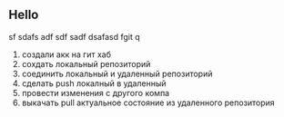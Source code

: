 ## Hello

sf sdafs adf sdf sadf dsafasd fgit q
1. создали акк на гит хаб 
2. сохдать локальный репозиторий 
3. соединить локальный и удаленный репозиторий 
4. сделать push локалный в удаленный 
5. провести изменения с другого компа
6. выкачать pull актуальное состояние из удаленного репозитория